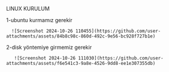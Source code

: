 LINUX KURULUM

1-ubuntu kurmamız gerekir

      ![Screenshot 2024-10-26 110455](https://github.com/user-attachments/assets/84b8c98c-860d-492c-9e56-bc928f727b1e)

2-disk yöntemiye girmemiz gerekir

       ![Screenshot 2024-10-26 111030](https://github.com/user-attachments/assets/f6e541c3-9a8e-4526-9dd8-ee1e307355db)
